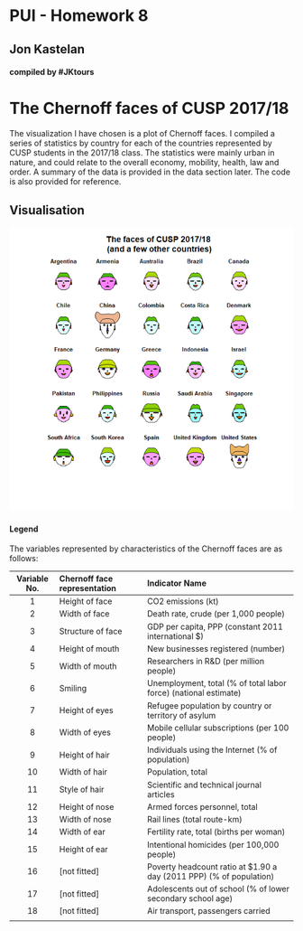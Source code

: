 
# PUI - Homework 8

## Jon Kastelan

#### compiled by #JKtours


# The Chernoff faces of CUSP 2017/18

The visualization I have chosen is a plot of Chernoff faces. I compiled a series of statistics by country for each of the countries represented by CUSP students in the 2017/18 class. The statistics were mainly urban in nature, and could relate to the overall economy, mobility, health, law and order. A summary of the data is provided in the data section later. The code is also provided for reference.


## Visualisation
<kbd>![alt text](HW8_jlk635_Chernoff_faces_in_R.png "Chernoff faces of CUSP 2017/18 (and a few other countries)")</kbd>

#### Legend
The variables represented by characteristics of the Chernoff faces are as follows:


|**Variable No.** |**Chernoff face representation** |**Indicator Name** |
|:----------:|:----------|:------------|
1 |Height of face   |CO2 emissions (kt) |
2 |Width of face   |Death rate, crude (per 1,000 people) |
3 |Structure of face |GDP per capita, PPP (constant 2011 international $) |
4 |Height of mouth  |New businesses registered (number) |
5 |Width of mouth   |Researchers in R&D (per million people) |
6 |Smiling     |Unemployment, total (% of total labor force) (national estimate) |
7 |Height of eyes    |Refugee population by country or territory of asylum |
8 |Width of eyes    |Mobile cellular subscriptions (per 100 people) |
9 |Height of hair   |Individuals using the Internet (% of population) |
10 |Width of hair  |Population, total |
11 |Style of hair   |Scientific and technical journal articles |
12 |Height of nose   |Armed forces personnel, total |
13 |Width of nose  |Rail lines (total route-km) |
14 |Width of ear   |Fertility rate, total (births per woman) |
15 |Height of ear   |Intentional homicides (per 100,000 people) |
16 |[not fitted] |Poverty headcount ratio at $1.90 a day (2011 PPP) (% of population) |
17 |[not fitted] |Adolescents out of school (% of lower secondary school age) |
18 |[not fitted] |Air transport, passengers carried |
|||


